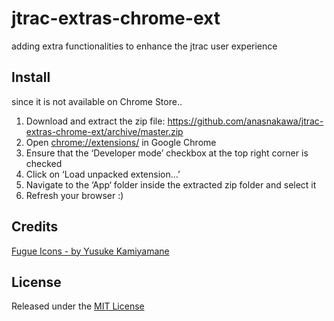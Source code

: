 jtrac-extras-chrome-ext
=======================

adding extra functionalities to enhance the jtrac user experience

## Install

since it is not available on Chrome Store.. 

1.	Download and extract the zip file: https://github.com/anasnakawa/jtrac-extras-chrome-ext/archive/master.zip
1.	Open [chrome://extensions/](chrome://extensions/) in Google Chrome
1.	Ensure that the ‘Developer mode’ checkbox at the top right corner is checked
1.	Click on ‘Load unpacked extension…’
1.	Navigate to the ‘App‘ folder inside the extracted zip folder and select it
1.	Refresh your browser :)

## Credits

[Fugue Icons - by Yusuke Kamiyamane](http://p.yusukekamiyamane.com/)

## License
Released under the [MIT License](http://www.opensource.org/licenses/mit-license.php)